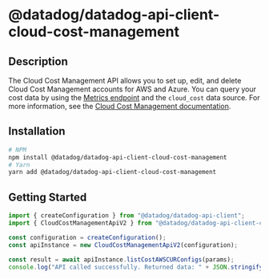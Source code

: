 # @datadog/datadog-api-client-cloud-cost-management

## Description

The Cloud Cost Management API allows you to set up, edit, and delete Cloud Cost Management accounts for AWS and Azure. You can query your cost data by using the [Metrics endpoint](https://docs.datadoghq.com/api/latest/metrics/#query-timeseries-data-across-multiple-products) and the `cloud_cost` data source. For more information, see the [Cloud Cost Management documentation](https://docs.datadoghq.com/cloud_cost_management/).

## Installation

```sh
# NPM
npm install @datadog/datadog-api-client-cloud-cost-management
# Yarn
yarn add @datadog/datadog-api-client-cloud-cost-management
```

## Getting Started
```ts
import { createConfiguration } from "@datadog/datadog-api-client";
import { CloudCostManagementApiV2 } from "@datadog/datadog-api-client-cloud-cost-management";

const configuration = createConfiguration();
const apiInstance = new CloudCostManagementApiV2(configuration);

const result = await apiInstance.listCostAWSCURConfigs(params);
console.log("API called successfully. Returned data: " + JSON.stringify(result));
```